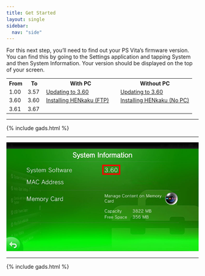 ```yaml
---
title: Get Started
layout: single
sidebar:
  nav: "side"
---
```


For this next step, you’ll need to find out your PS Vita’s firmware version. You can find this by going to the Settings application and tapping System and then System Information. Your version should be displayed on the top of your screen.

<center>
	<table>
		<colgroup>
			<col span="1" style="width: 10%;" />
			<col span="1" style="width: 10%;" />
			<col span="1" style="width: 40%;" />
			<col span="1" style="width: 40%;" />
		</colgroup>
		<tbody>
			<tr>
				<th>From</th>
				<th>To</th>
				<th>With PC</th>
				<th>Without PC</th>
			</tr>
			<tr>
				<td>1.00</td>
				<td>3.57</td>
				<td><a href="/guide/updating-to-3.60">Updating to 3.60</a></td>
				<td><a href="/guide/updating-to-3.60">Updating to 3.60</a></td>
			</tr>
			<tr>
				<td>3.60</td>
				<td>3.60</td>
				<td><a href="/guide/installing-henkaku-ftp">Installing HENkaku (FTP)</a></td>
				<td><a href="/guide/installing-henkaku-no-pc">Installing HENkaku (No PC)</a></td>
			</tr>
			<tr>
				<td>3.61</td>
				<td>3.67</td>
				<td></td>
				<td></td>
			</tr>
		</tbody>
	</table>
</center>

<hr>

{% include gads.html %}

<hr>

![Vita Version 3.60](/assets/images/vitaversion.jpg "Vita Version 3.60")

<hr>
{% include gads.html %}
